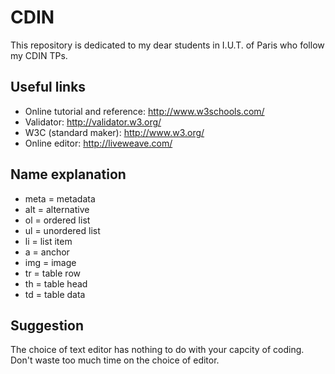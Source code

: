 CDIN
====

This repository is dedicated to my dear students in I.U.T. of Paris who follow my CDIN TPs.

Useful links
----

- Online tutorial and reference: http://www.w3schools.com/
- Validator: http://validator.w3.org/
- W3C (standard maker): http://www.w3.org/
- Online editor: http://liveweave.com/
 

Name explanation
----
- meta  = metadata
- alt   = alternative
- ol    = ordered list
- ul    = unordered list
- li    = list item
- a     = anchor
- img   = image
- tr    = table row
- th    = table head
- td    = table data

Suggestion
----
The choice of text editor has nothing to do with your capcity of coding. Don't waste too much time on the choice of editor.
